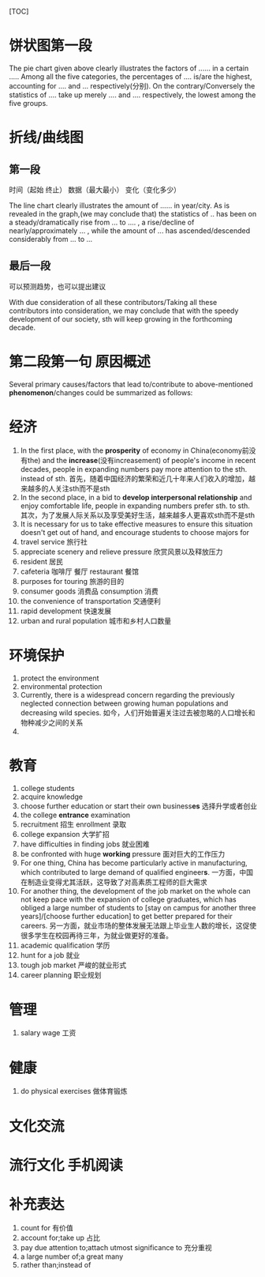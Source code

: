 [TOC]

# 饼状图第一段

The pie chart given above clearly illustrates the factors of ...... in a certain ..... Among all the five categories, the percentages of .... is/are the highest, accounting for .... and ... respectively(分别). On the contrary/Conversely the statistics of .... take up merely .... and .... respectively, the lowest among the five groups.

# 折线/曲线图

## 第一段

时间（起始 终止） 数据（最大最小） 变化（变化多少）

The line  chart clearly illustrates the amount of ...... in year/city. As is revealed in the graph,(we may conclude that) the statistics of .. has been on a steady/dramatically rise from ... to .... , a rise/decline of nearly/approximately ... , while the amount of ... has ascended/descended considerably from ... to ...

## 最后一段

可以预测趋势，也可以提出建议

With due consideration of all these contributors/Taking all these contributors into  consideration, we may conclude that with the speedy development of our society, sth will keep growing in the forthcoming decade.

# 第二段第一句 原因概述

Several primary causes/factors that lead to/contribute to above-mentioned **phenomenon**/changes could be summarized as follows:

# 经济

1. In the first place, with the **prosperity** of economy in China(economy前没有the) and the **increase**(没有increasement) of  people's income in recent decades, people in expanding numbers pay more attention to the sth. instead of sth.   首先，随着中国经济的繁荣和近几十年来人们收入的增加，越来越多的人关注sth而不是sth
2. In the second place, in a bid to **develop interpersonal relationship** and enjoy comfortable life, people in expanding numbers prefer sth. to sth.  其次，为了发展人际关系以及享受美好生活，越来越多人更喜欢sth而不是sth
3. It is necessary for us to take effective measures to ensure this situation doesn't get out of hand, and encourage students to choose majors for 
4. travel service 旅行社
5. appreciate scenery and relieve pressure 欣赏风景以及释放压力
6. resident 居民
7. cafeteria 咖啡厅 餐厅 restaurant 餐馆
8. purposes for touring 旅游的目的
9. consumer goods 消费品 consumption 消费
10. the convenience of transportation 交通便利
11. rapid development 快速发展
12. urban and rural population 城市和乡村人口数量

# 环境保护

1. protect the environment
2. environmental protection
3. Currently, there is a widespread concern regarding the previously neglected connection between growing human populations and decreasing wild species. 如今，人们开始普遍关注过去被忽略的人口增长和物种减少之间的关系
4. 

# 教育

1. college students
2. acquire knowledge
3. choose further education or start their own business**es** 选择升学或者创业
4. the college **entrance** examination
5. recruitment 招生 enrollment 录取
6. college expansion 大学扩招
7. have difficulties in finding jobs 就业困难
8. be confronted with huge **working** pressure 面对巨大的工作压力
9. For one thing, China has become particularly active in manufacturing, which contributed to large demand of qualified engineer**s**.   一方面，中国在制造业变得尤其活跃，这导致了对高素质工程师的巨大需求
10. For another thing, the development of the job market on the whole can not keep pace with the expansion of college graduates, which has obliged a large number of students to [stay on campus for another three years]/[choose further education] to get better prepared for their careers. 另一方面，就业市场的整体发展无法跟上毕业生人数的增长，这促使很多学生在校园再待三年，为就业做更好的准备。
11. academic qualification 学历
12. hunt for a job 就业
13. tough job market 严峻的就业形式
14. career planning 职业规划

# 管理

1. salary wage 工资

# 健康

1. do physical exercises 做体育锻炼

# 文化交流

# 流行文化 手机阅读

# 补充表达

1. count for 有价值
2. account for;take up 占比 
3. pay due attention to;attach utmost significance to 充分重视
4. a large number of;a great many
5. rather than;instead of